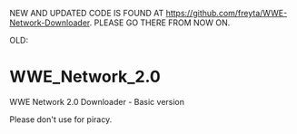NEW AND UPDATED CODE IS FOUND AT https://github.com/freyta/WWE-Network-Downloader. PLEASE GO THERE FROM NOW ON.

OLD:
# WWE_Network_2.0


WWE Network 2.0 Downloader - Basic version

Please don't use for piracy.
